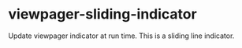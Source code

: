 # viewpager-sliding-indicator
Update viewpager indicator at run time. This is a sliding line indicator. 
